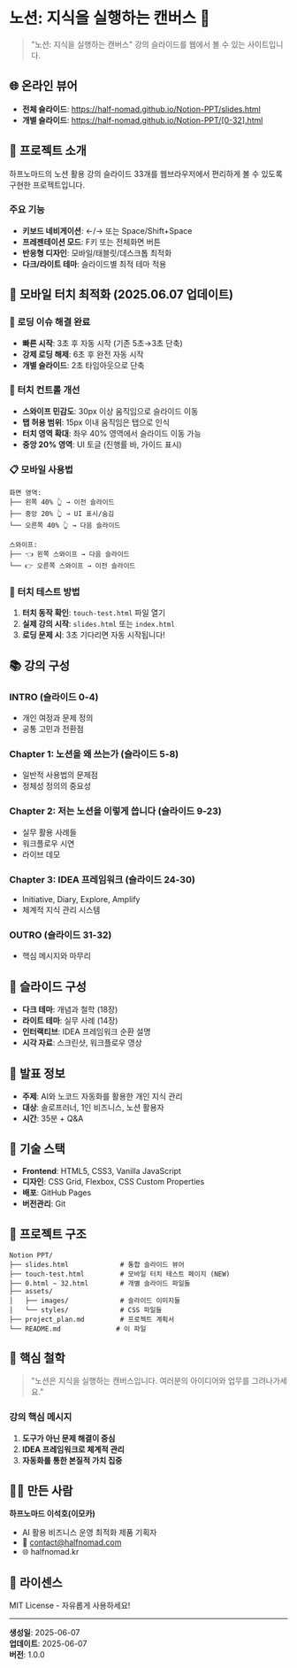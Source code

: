 # 노션: 지식을 실행하는 캔버스 🎯

> "노션: 지식을 실행하는 캔버스" 강의 슬라이드를 웹에서 볼 수 있는 사이트입니다.

## 🌐 온라인 뷰어
- **전체 슬라이드**: https://half-nomad.github.io/Notion-PPT/slides.html
- **개별 슬라이드**: https://half-nomad.github.io/Notion-PPT/[0-32].html

## 🎯 프로젝트 소개

하프노마드의 노션 활용 강의 슬라이드 33개를 웹브라우저에서 편리하게 볼 수 있도록 구현한 프로젝트입니다.

### 주요 기능
- **키보드 네비게이션**: ←/→ 또는 Space/Shift+Space
- **프레젠테이션 모드**: F키 또는 전체화면 버튼
- **반응형 디자인**: 모바일/태블릿/데스크톱 최적화
- **다크/라이트 테마**: 슬라이드별 최적 테마 적용

## 📱 **모바일 터치 최적화 (2025.06.07 업데이트)**

### 🚨 **로딩 이슈 해결 완료**
- **빠른 시작**: 3초 후 자동 시작 (기존 5초→3초 단축)
- **강제 로딩 해제**: 6초 후 완전 자동 시작
- **개별 슬라이드**: 2초 타임아웃으로 단축

### 🔧 **터치 컨트롤 개선**
- **스와이프 민감도**: 30px 이상 움직임으로 슬라이드 이동
- **탭 허용 범위**: 15px 이내 움직임은 탭으로 인식
- **터치 영역 확대**: 좌우 40% 영역에서 슬라이드 이동 가능
- **중앙 20% 영역**: UI 토글 (진행률 바, 가이드 표시)

### 📋 **모바일 사용법**
```
화면 영역:
├── 왼쪽 40% 👆 → 이전 슬라이드
├── 중앙 20% 👆 → UI 표시/숨김  
└── 오른쪽 40% 👆 → 다음 슬라이드

스와이프:
├── 👈 왼쪽 스와이프 → 다음 슬라이드
└── 👉 오른쪽 스와이프 → 이전 슬라이드
```

### 🧪 **터치 테스트 방법**
1. **터치 동작 확인**: `touch-test.html` 파일 열기
2. **실제 강의 시작**: `slides.html` 또는 `index.html`
3. **로딩 문제 시**: 3초 기다리면 자동 시작됩니다!

## 📚 강의 구성

### INTRO (슬라이드 0-4)
- 개인 여정과 문제 정의
- 공통 고민과 전환점

### Chapter 1: 노션을 왜 쓰는가 (슬라이드 5-8)
- 일반적 사용법의 문제점
- 정체성 정의의 중요성

### Chapter 2: 저는 노션을 이렇게 씁니다 (슬라이드 9-23)
- 실무 활용 사례들
- 워크플로우 시연
- 라이브 데모

### Chapter 3: IDEA 프레임워크 (슬라이드 24-30)
- Initiative, Diary, Explore, Amplify
- 체계적 지식 관리 시스템

### OUTRO (슬라이드 31-32)
- 핵심 메시지와 마무리

## 🎨 슬라이드 구성
- **다크 테마**: 개념과 철학 (18장)
- **라이트 테마**: 실무 사례 (14장)
- **인터랙티브**: IDEA 프레임워크 순환 설명
- **시각 자료**: 스크린샷, 워크플로우 영상

## 🚀 발표 정보
- **주제**: AI와 노코드 자동화를 활용한 개인 지식 관리
- **대상**: 솔로프러너, 1인 비즈니스, 노션 활용자
- **시간**: 35분 + Q&A

## 🔧 기술 스택
- **Frontend**: HTML5, CSS3, Vanilla JavaScript
- **디자인**: CSS Grid, Flexbox, CSS Custom Properties
- **배포**: GitHub Pages
- **버전관리**: Git

## 📁 프로젝트 구조
```
Notion PPT/
├── slides.html             # 통합 슬라이드 뷰어
├── touch-test.html         # 모바일 터치 테스트 페이지 (NEW)
├── 0.html ~ 32.html        # 개별 슬라이드 파일들
├── assets/
│   ├── images/             # 슬라이드 이미지들
│   └── styles/             # CSS 파일들
├── project_plan.md         # 프로젝트 계획서
└── README.md              # 이 파일
```

## 🎯 핵심 철학
> "노션은 지식을 실행하는 캔버스입니다. 여러분의 아이디어와 업무를 그려나가세요."

### 강의 핵심 메시지
1. **도구가 아닌 문제 해결이 중심**
2. **IDEA 프레임워크로 체계적 관리**
3. **자동화를 통한 본질적 가치 집중**

## 👨‍💻 만든 사람
**하프노마드 이석호(이모카)**
- AI 활용 비즈니스 운영 최적화 제품 기획자
- 📧 contact@halfnomad.com
- 🌐 halfnomad.kr

## 📄 라이센스
MIT License - 자유롭게 사용하세요!

---
**생성일**: 2025-06-07  
**업데이트**: 2025-06-07  
**버전**: 1.0.0